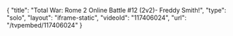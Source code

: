 {
    "title": "Total War: Rome 2 Online Battle #12 (2v2)- Freddy Smith!",
    "type": "solo",
    "layout": "iframe-static",
    "videoId": "117406024",
    "url": "\/tvpembed\/117406024"
}